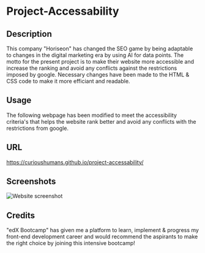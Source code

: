 # Project-Accessability

## Description 

This company "Horiseon" has changed the SEO game by being adaptable to changes in the digital marketing era by using AI for data points. The motto for the present project is to make their website more accessible and increase the ranking and avoid any conflicts against the restrictions imposed by google. Necessary changes have been made to the HTML & CSS code to make it more efficiant and readable.

## Usage 

The following webpage has been modified to meet the accessibility criteria's that helps the website rank better and avoid any conflicts with the restrictions from google.

## URL

https://curioushumans.github.io/project-accessability/

## Screenshots

![Website screenshot](./assets/images/Screenshot.png)


## Credits

"edX Bootcamp" has given me a platform to learn, implement & progress my front-end development career and would recommend the aspirants to make the right choice by joining this intensive bootcamp!



